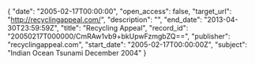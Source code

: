 {
  "date": "2005-02-17T00:00:00", 
  "open_access": false, 
  "target_url": "http://recyclingappeal.com/", 
  "description": "", 
  "end_date": "2013-04-30T23:59:59Z", 
  "title": "Recycling Appeal", 
  "record_id": "20050217T000000/CmRAw1vb9+bkUpwFzmgbZQ==", 
  "publisher": "recyclingappeal.com", 
  "start_date": "2005-02-17T00:00:00Z", 
  "subject": "Indian Ocean Tsunami December 2004"
}

